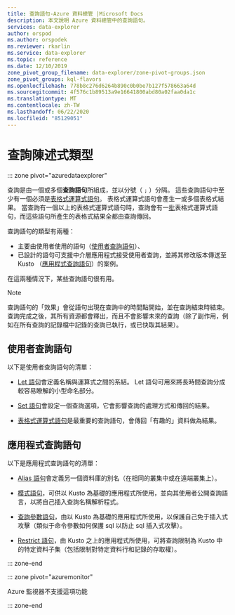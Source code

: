 ```yaml
---
title: 查詢語句-Azure 資料總管 |Microsoft Docs
description: 本文說明 Azure 資料總管中的查詢語句。
services: data-explorer
author: orspod
ms.author: orspodek
ms.reviewer: rkarlin
ms.service: data-explorer
ms.topic: reference
ms.date: 12/10/2019
zone_pivot_group_filename: data-explorer/zone-pivot-groups.json
zone_pivot_groups: kql-flavors
ms.openlocfilehash: 778b8c276d6264b890c0b0be7b127f578663a64d
ms.sourcegitcommit: 4f576c1b89513a9e16641800abd80a02faa0da1c
ms.translationtype: MT
ms.contentlocale: zh-TW
ms.lasthandoff: 06/22/2020
ms.locfileid: "85129051"
---
```

# <a name="query-statement-types"></a>查詢陳述式類型

::: zone pivot="azuredataexplorer"

查詢是由一個或多個**查詢語句**所組成，並以分號（ `;` ）分隔。
這些查詢語句中至少有一個必須是[表格式運算式語句](./tabularexpressionstatements.md)。
表格式運算式語句會產生一或多個表格式結果。
當查詢有一個以上的表格式運算式語句時，查詢會有一[批](./batches.md)表格式運算式語句，而這些語句所產生的表格式結果全都由查詢傳回。

查詢語句的類型有兩種：

* 主要由使用者使用的語句（[使用者查詢語句](#user-query-statements)）、
* 已設計的語句可支援中介層應用程式接受使用者查詢，並將其修改版本傳送至 Kusto （[應用程式查詢語句](#application-query-statements)）的案例。

在這兩種情況下，某些查詢語句很有用。

> [!NOTE]
> 查詢語句的「效果」會從語句出現在查詢中的時間點開始，並在查詢結束時結束。 查詢完成之後，其所有資源都會釋出，而且不會影響未來的查詢（除了副作用，例如在所有查詢的記錄檔中記錄的查詢已執行，或已快取其結果）。

## <a name="user-query-statements"></a>使用者查詢語句

以下是使用者查詢語句的清單：

* [Let 語句](./letstatement.md)會定義名稱與運算式之間的系結。
  Let 語句可用來將長時間查詢分成較容易瞭解的小型命名部分。

* [Set 語句](./setstatement.md)會設定一個查詢選項，它會影響查詢的處理方式和傳回的結果。

* [表格式運算式語句](./tabularexpressionstatements.md)是最重要的查詢語句，會傳回「有趣的」資料做為結果。

## <a name="application-query-statements"></a>應用程式查詢語句

以下是應用程式查詢語句的清單：

* [Alias 語句](./aliasstatement.md)會定義另一個資料庫的別名（在相同的叢集中或在遠端叢集上）。

* [模式語句](./patternstatement.md)，可供以 Kusto 為基礎的應用程式所使用，並向其使用者公開查詢語言，以將自己插入查詢名稱解析程式。

* [查詢參數語句](./queryparametersstatement.md)，由以 Kusto 為基礎的應用程式所使用，以保護自己免于插入式攻擊（類似于命令參數如何保護 sql 以防止 sql 插入式攻擊）。

* [Restrict 語句](./restrictstatement.md)，由 Kusto 之上的應用程式所使用，可將查詢限制為 Kusto 中的特定資料子集（包括限制對特定資料行和記錄的存取權）。

::: zone-end

::: zone pivot="azuremonitor"

Azure 監視器不支援這項功能

::: zone-end
